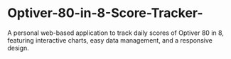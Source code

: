 # Optiver-80-in-8-Score-Tracker-
A personal web-based application to track daily scores of Optiver 80 in 8, featuring interactive charts, easy data management, and a responsive design.
